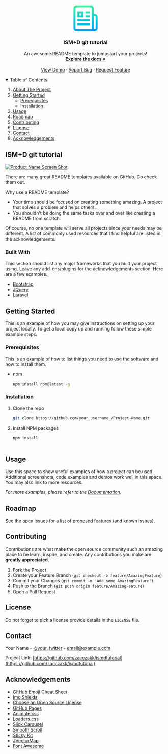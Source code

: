 <!-- PROJECT LOGO -->
<br />
<p align="center">
  <a href="https://github.com/zacczakk/ismdtutorial">
    <img src="img/logo.png" alt="Logo" width="80" height="80">
  </a>

  <h3 align="center">ISM+D git tutorial</h3>

  <p align="center">
    An awesome README template to jumpstart your projects!
    <br />
    <a href="https://github.com/zacczakk/ismdtutorial"><strong>Explore the docs »</strong></a>
    <br />
    <br />
    <a href="https://github.com/zacczakk/ismdtutorial">View Demo</a>
    ·
    <a href="https://github.com/zacczakk/ismdtutorial">Report Bug</a>
    ·
    <a href="https://github.com/zacczakk/ismdtutorial">Request Feature</a>
  </p>
</p>



<!-- TABLE OF CONTENTS -->
<details open="open">
  <summary>Table of Contents</summary>
  <ol>
    <li><a href="#about-the-project">About The Project</a></li>
    <li>
      <a href="#getting-started">Getting Started</a>
      <ul>
        <li><a href="#prerequisites">Prerequisites</a></li>
        <li><a href="#installation">Installation</a></li>
      </ul>
    </li>
    <li><a href="#usage">Usage</a></li>
    <li><a href="#roadmap">Roadmap</a></li>
    <li><a href="#contributing">Contributing</a></li>
    <li><a href="#license">License</a></li>
    <li><a href="#contact">Contact</a></li>
    <li><a href="#acknowledgements">Acknowledgements</a></li>
  </ol>
</details>



<!-- ABOUT THE PROJECT -->
## ISM+D git tutorial

[![Product Name Screen Shot][product-screenshot]](https://example.com)

There are many great README templates available on GitHub. Go check them out.

Why use a README template?
* Your time should be focused on creating something amazing. A project that solves a problem and helps others.
* You shouldn't be doing the same tasks over and over like creating a README from scratch.

Of course, no one template will serve all projects since your needs may be different. A list of commonly used resources that I find helpful are listed in the acknowledgements.

### Built With

This section should list any major frameworks that you built your project using. Leave any add-ons/plugins for the acknowledgements section. Here are a few examples.
* [Bootstrap](https://getbootstrap.com)
* [JQuery](https://jquery.com)
* [Laravel](https://laravel.com)



<!-- GETTING STARTED -->
## Getting Started

This is an example of how you may give instructions on setting up your project locally.
To get a local copy up and running follow these simple example steps.

### Prerequisites

This is an example of how to list things you need to use the software and how to install them.
* npm
  ```sh
  npm install npm@latest -g
  ```

### Installation

1. Clone the repo
   ```sh
   git clone https://github.com/your_username_/Project-Name.git
   ```
2. Install NPM packages
   ```sh
   npm install



<!-- USAGE EXAMPLES -->
## Usage

Use this space to show useful examples of how a project can be used. Additional screenshots, code examples and demos work well in this space. You may also link to more resources.

_For more examples, please refer to the [Documentation](https://example.com)._



<!-- ROADMAP -->
## Roadmap

See the [open issues](https://github.com/zacczakk/ismdtutorial/issues) for a list of proposed features (and known issues).



<!-- CONTRIBUTING -->
## Contributing

Contributions are what make the open source community such an amazing place to be learn, inspire, and create. Any contributions you make are **greatly appreciated**.

1. Fork the Project
2. Create your Feature Branch (`git checkout -b feature/AmazingFeature`)
3. Commit your Changes (`git commit -m 'Add some AmazingFeature'`)
4. Push to the Branch (`git push origin feature/AmazingFeature`)
5. Open a Pull Request



<!-- LICENSE -->
## License

Do not forget to pick a license provide details in the `LICENSE` file.



<!-- CONTACT -->
## Contact

Your Name - [@your_twitter](https://twitter.com/your_username) - email@example.com

Project Link: [https://github.com/zacczakk/ismdtutorial](https://github.com/zacczakk/ismdtutorial)



<!-- ACKNOWLEDGEMENTS -->
## Acknowledgements
* [GitHub Emoji Cheat Sheet](https://www.webpagefx.com/tools/emoji-cheat-sheet)
* [Img Shields](https://shields.io)
* [Choose an Open Source License](https://choosealicense.com)
* [GitHub Pages](https://pages.github.com)
* [Animate.css](https://daneden.github.io/animate.css)
* [Loaders.css](https://connoratherton.com/loaders)
* [Slick Carousel](https://kenwheeler.github.io/slick)
* [Smooth Scroll](https://github.com/cferdinandi/smooth-scroll)
* [Sticky Kit](http://leafo.net/sticky-kit)
* [JVectorMap](http://jvectormap.com)
* [Font Awesome](https://fontawesome.com)





<!-- MARKDOWN LINKS & IMAGES -->
<!-- https://www.markdownguide.org/basic-syntax/#reference-style-links -->
[product-screenshot]: img/screenshot.png
